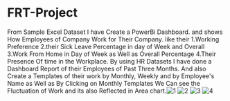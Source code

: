 # FRT-Project
From Sample Excel Dataset I have Create a PowerBi Dashboard. and shows How Employees of Company Work for Their Company. like their 1.Working Preference 2.their Sick Leave Percentage in day of Week and Overall 3.Work From Home in Day of Week as Well as Overall Percentage 4.Their Presence Of time in the Workplace. By using HR Datasets I have done a Dashboard Report of their Employees of Past Three Months. And also Create a Templates of their work by Monthly, Weekly and by Employee's Name as Well as By Clicking on Monthly Templates We Can see the Fluctuation of Work and its also Reflected in Area chart.![1](https://user-images.githubusercontent.com/107246534/204028907-b27c06fc-0d11-439a-89f7-da640bad8eff.png)
![2](https://user-images.githubusercontent.com/107246534/204028930-ca7cd3ff-54b7-4e65-ad2e-537d0b450951.png)
![3](https://user-images.githubusercontent.com/107246534/204028934-b818f7d5-2ff6-4a2d-a5ce-9709aae48ec3.png)
![4](https://user-images.githubusercontent.com/107246534/204028950-3e3161eb-52ef-4a55-81dd-bbe4e586c24e.png)
